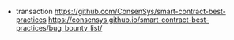 - transaction
https://github.com/ConsenSys/smart-contract-best-practices
https://consensys.github.io/smart-contract-best-practices/bug_bounty_list/